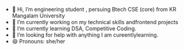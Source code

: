 - 👋 Hi, I’m engineering student , persuing Btech CSE (core) from KR Mangalam University 
- 👀 I’m currently working on my technical skills andfrontend projects  
- 🌱 I’m currently learning DSA, Competitive Coding.
- 💞️ I’m looking for help with anything I am cureentlylearning. 
- 😄 Pronouns: she/her 

<!---
Palakkk04/Palakkk04 is a ✨ special ✨ repository because its `README.md` (this file) appears on your GitHub profile.
You can click the Preview link to take a look at your changes.
--->
